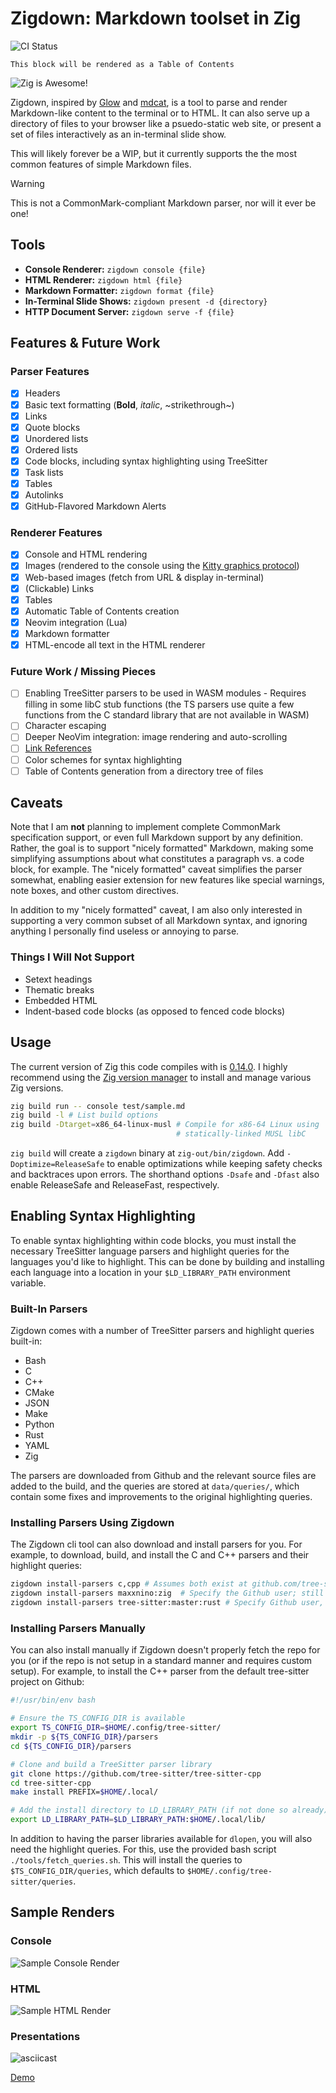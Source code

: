 # Zigdown: Markdown toolset in Zig

![CI Status](https://github.com/JacobCrabill/zigdown/actions/workflows/main.yml/badge.svg)

```{toctree}
This block will be rendered as a Table of Contents
```

![Zig is Awesome!](src/assets/img/zig-zero.png)

Zigdown, inspired by [Glow](https://github.com/charmbracelet/glow) and
[mdcat](https://github.com/swsnr/mdcat), is a tool to parse and render Markdown-like content to the
terminal or to HTML. It can also serve up a directory of files to your browser like a psuedo-static
web site, or present a set of files interactively as an in-terminal slide show.

This will likely forever be a WIP, but it currently supports the the most common features of simple
Markdown files.

> [!WARNING]
> This is not a CommonMark-compliant Markdown parser, nor will it ever be one!

## Tools

- **Console Renderer:** `zigdown console {file}`
- **HTML Renderer:** `zigdown html {file}`
- **Markdown Formatter:** `zigdown format {file}`
- **In-Terminal Slide Shows:** `zigdown present -d {directory}`
- **HTTP Document Server:** `zigdown serve -f {file}`

## Features & Future Work

### Parser Features

- [x] Headers
- [x] Basic text formatting (**Bold**, _italic_, ~strikethrough~)
- [x] Links
- [x] Quote blocks
- [x] Unordered lists
- [x] Ordered lists
- [x] Code blocks, including syntax highlighting using TreeSitter
- [x] Task lists
- [x] Tables
- [x] Autolinks
- [x] GitHub-Flavored Markdown Alerts

### Renderer Features

- [x] Console and HTML rendering
- [x] Images (rendered to the console using the
      [Kitty graphics protocol](https://sw.kovidgoyal.net/kitty/graphics-protocol/))
- [x] Web-based images (fetch from URL & display in-terminal)
- [x] (Clickable) Links
- [x] Tables
- [x] Automatic Table of Contents creation
- [x] Neovim integration (Lua)
- [x] Markdown formatter
- [x] HTML-encode all text in the HTML renderer

### Future Work / Missing Pieces

- [ ] Enabling TreeSitter parsers to be used in WASM modules
      - Requires filling in some libC stub functions (the TS parsers use quite a few functions from
        the C standard library that are not available in WASM)
- [ ] Character escaping
- [ ] Deeper NeoVim integration: image rendering and auto-scrolling
- [ ] [Link References](https://spec.commonmark.org/0.31.2/#link-reference-definition)
- [ ] Color schemes for syntax highlighting
- [ ] Table of Contents generation from a directory tree of files

## Caveats

Note that I am **not** planning to implement complete CommonMark specification support, or even full
Markdown support by any definition. Rather, the goal is to support "nicely formatted" Markdown,
making some simplifying assumptions about what constitutes a paragraph vs. a code block, for
example. The "nicely formatted" caveat simplifies the parser somewhat, enabling easier extension for
new features like special warnings, note boxes, and other custom directives.

In addition to my "nicely formatted" caveat, I am also only interested in supporting a very common
subset of all Markdown syntax, and ignoring anything I personally find useless or annoying to parse.

### Things I Will Not Support

- Setext headings
- Thematic breaks
- Embedded HTML
- Indent-based code blocks (as opposed to fenced code blocks)

## Usage

The current version of Zig this code compiles with is
[0.14.0](https://ziglang.org/download/0.14.0/zig-linux-x86_64-0.14.0.tar.xz). I highly recommend
using the [Zig version manager](https://github.com/tristanisham/zvm) to install and manage various
Zig versions.

```bash
zig build run -- console test/sample.md
zig build -l # List build options
zig build -Dtarget=x86_64-linux-musl # Compile for x86-64 Linux using
                                     # statically-linked MUSL libC
```

`zig build` will create a `zigdown` binary at `zig-out/bin/zigdown`. Add `-Doptimize=ReleaseSafe` to
enable optimizations while keeping safety checks and backtraces upon errors. The shorthand options
`-Dsafe` and `-Dfast` also enable ReleaseSafe and ReleaseFast, respectively.

## Enabling Syntax Highlighting

To enable syntax highlighting within code blocks, you must install the necessary TreeSitter language
parsers and highlight queries for the languages you'd like to highlight. This can be done by
building and installing each language into a location in your `$LD_LIBRARY_PATH` environment
variable.

### Built-In Parsers

Zigdown comes with a number of TreeSitter parsers and highlight queries built-in:

- Bash
- C
- C++
- CMake
- JSON
- Make
- Python
- Rust
- YAML
- Zig

The parsers are downloaded from Github and the relevant source files are added to the build, and the
queries are stored at `data/queries/`, which contain some fixes and improvements to the original
highlighting queries.

### Installing Parsers Using Zigdown

The Zigdown cli tool can also download and install parsers for you. For example, to download, build,
and install the C and C++ parsers and their highlight queries:

```bash
zigdown install-parsers c,cpp # Assumes both exist at github.com/tree-sitter on the 'master' branch
zigdown install-parsers maxxnino:zig  # Specify the Github user; still assumes the 'master' branch
zigdown install-parsers tree-sitter:master:rust # Specify Github user, branch, and language
```

### Installing Parsers Manually

You can also install manually if Zigdown doesn't properly fetch the repo for you (or if the repo is
not setup in a standard manner and requires custom setup). For example, to install the C++ parser
from the default tree-sitter project on Github:

```bash
#!/usr/bin/env bash

# Ensure the TS_CONFIG_DIR is available
export TS_CONFIG_DIR=$HOME/.config/tree-sitter/
mkdir -p ${TS_CONFIG_DIR}/parsers
cd ${TS_CONFIG_DIR}/parsers

# Clone and build a TreeSitter parser library
git clone https://github.com/tree-sitter/tree-sitter-cpp
cd tree-sitter-cpp
make install PREFIX=$HOME/.local/

# Add the install directory to LD_LIBRARY_PATH (if not done so already)
export LD_LIBRARY_PATH=$LD_LIBRARY_PATH:$HOME/.local/lib/
```

In addition to having the parser libraries available for `dlopen`, you will also need the highlight
queries. For this, use the provided bash script `./tools/fetch_queries.sh`. This will install the
queries to `$TS_CONFIG_DIR/queries`, which defaults to `$HOME/.config/tree-sitter/queries`.

## Sample Renders

### Console

![Sample Console Render](sample-render.png)

### HTML

![Sample HTML Render](sample-render-html.png)

### Presentations

![asciicast](https://asciinema.org/a/730075.png)

[Demo](https://asciinema.org/a/730075)
